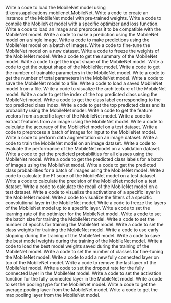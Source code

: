 Write a code to load the MobileNet model using tf.keras.applications.mobilenet.MobileNet.
Write a code to create an instance of the MobileNet model with pre-trained weights.
Write a code to compile the MobileNet model with a specific optimizer and loss function.
Write a code to load an image and preprocess it to be compatible with the MobileNet model.
Write a code to make a prediction using the MobileNet model on a single image.
Write a code to make predictions using the MobileNet model on a batch of images.
Write a code to fine-tune the MobileNet model on a new dataset.
Write a code to freeze the weights of the MobileNet model.
Write a code to get the summary of the MobileNet model.
Write a code to get the input shape of the MobileNet model.
Write a code to get the output shape of the MobileNet model.
Write a code to get the number of trainable parameters in the MobileNet model.
Write a code to get the number of total parameters in the MobileNet model.
Write a code to save the MobileNet model to a file.
Write a code to load a saved MobileNet model from a file.
Write a code to visualize the architecture of the MobileNet model.
Write a code to get the index of the top predicted class using the MobileNet model.
Write a code to get the class label corresponding to the top predicted class index.
Write a code to get the top predicted class and its probability using the MobileNet model.
Write a code to get the feature vectors from a specific layer of the MobileNet model.
Write a code to extract features from an image using the MobileNet model.
Write a code to calculate the accuracy of the MobileNet model on a test dataset.
Write a code to preprocess a batch of images for input to the MobileNet model.
Write a code to perform data augmentation on an image dataset.
Write a code to train the MobileNet model on an image dataset.
Write a code to evaluate the performance of the MobileNet model on a validation dataset.
Write a code to get the predicted probabilities for all classes using the MobileNet model.
Write a code to get the predicted class labels for a batch of images using the MobileNet model.
Write a code to get the predicted class probabilities for a batch of images using the MobileNet model.
Write a code to calculate the F1 score of the MobileNet model on a test dataset.
Write a code to calculate the precision of the MobileNet model on a test dataset.
Write a code to calculate the recall of the MobileNet model on a test dataset.
Write a code to visualize the activations of a specific layer in the MobileNet model.
Write a code to visualize the filters of a specific convolutional layer in the MobileNet model.
Write a code to freeze the layers of the MobileNet model up to a specific layer.
Write a code to set the learning rate of the optimizer for the MobileNet model.
Write a code to set the batch size for training the MobileNet model.
Write a code to set the number of epochs for training the MobileNet model.
Write a code to set the class weights for training the MobileNet model.
Write a code to use early stopping during the training of the MobileNet model.
Write a code to save the best model weights during the training of the MobileNet model.
Write a code to load the best model weights saved during the training of the MobileNet model.
Write a code to set the number of classes for fine-tuning the MobileNet model.
Write a code to add a new fully connected layer on top of the MobileNet model.
Write a code to remove the last layer of the MobileNet model.
Write a code to set the dropout rate for the fully connected layer in the MobileNet model.
Write a code to set the activation function for the fully connected layer in the MobileNet model.
Write a code to set the pooling type for the MobileNet model.
Write a code to get the average pooling layer from the MobileNet model.
Write a code to get the max pooling layer from the MobileNet model.